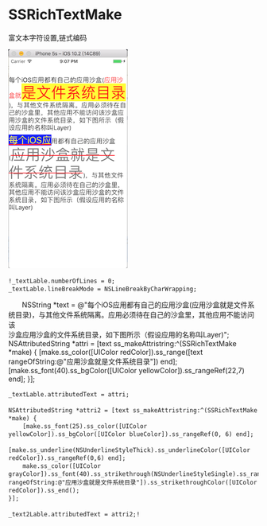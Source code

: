 # SSRichTextMake
富文本字符设置,链式编码

![image](https://github.com/l19901001/SSRichTextMake/blob/master/images/屏幕快照%202017-04-23%20下午9.06.56.png)

    !_textLable.numberOfLines = 0;
    _textLable.lineBreakMode = NSLineBreakByCharWrapping;
        NSString *text = @"每个iOS应用都有自己的应用沙盒(应用沙盒就是文件系统目录)，与其他文件系统隔离。应用必须待在自己的沙盒里，其他应用不能访问该           
                           沙盒应用沙盒的文件系统目录，如下图所示（假设应用的名称叫Layer)";
    NSAttributedString *attri = [text ss_makeAttristring:^(SSRichTextMake *make) {
        [make.ss_color([UIColor redColor]).ss_range([text rangeOfString:@"应用沙盒就是文件系统目录"]) end];
        [make.ss_font(40).ss_bgColor([UIColor yellowColor]).ss_rangeRef(22,7) end];
    }];
    
    _textLable.attributedText = attri;

    NSAttributedString *attri2 = [text ss_makeAttristring:^(SSRichTextMake *make) {
        [make.ss_font(25).ss_color([UIColor yellowColor]).ss_bgColor([UIColor blueColor]).ss_rangeRef(0, 6) end];
        [make.ss_underline(NSUnderlineStyleThick).ss_underlineColor([UIColor redColor]).ss_rangeRef(0,6) end];
        make.ss_color([UIColor grayColor]).ss_font(40).ss_strikethrough(NSUnderlineStyleSingle).ss_range([text rangeOfString:@"应用沙盒就是文件系统目录"]).ss_strikethroughColor([UIColor redColor]).ss_end();
    }];
    
    _text2Lable.attributedText = attri2;!

